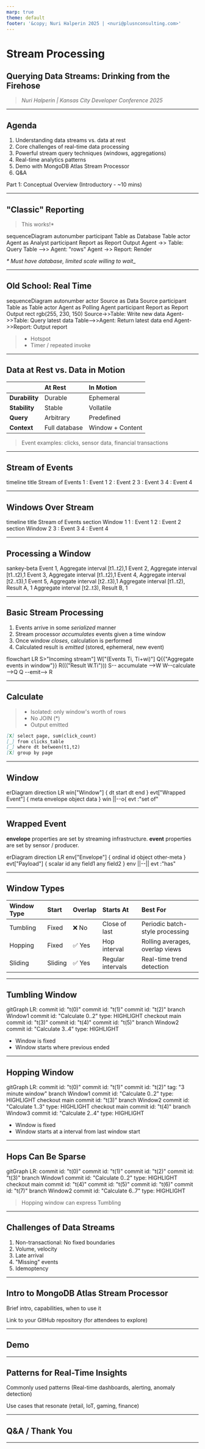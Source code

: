 ```yaml
---
marp: true
theme: default
footer: '&copy; Nuri Halperin 2025 | <nuri@plusnconsulting.com>'
---
```


# Stream Processing

## Querying Data Streams: Drinking from the Firehose

> _Nuri Halperin | Kansas City Developer Conference 2025_

---

## Agenda

1. Understanding data streams vs. data at rest
1. Core challenges of real-time data processing
1. Powerful stream query techniques (windows, aggregations)
1. Real-time analytics patterns
1. Demo with MongoDB Atlas Stream Processor
1. Q&A

Part 1: Conceptual Overview (Introductory - ~10 mins)

---

## "Classic" Reporting

> This works!*

<section class="mermaid">
sequenceDiagram
    autonumber
    participant Table as Database Table
    actor Agent as Analyst
    participant Report as Report Output
    Agent ->> Table: Query
    Table -->> Agent: "rows"
    Agent ->> Report: Render
</section>

_\* Must have database, limited scale willing to wait__

---

## Old School: Real Time

<section class="mermaid">
sequenceDiagram
    autonumber
    actor Source as Data Source
    participant Table as Table
    actor Agent as Polling Agent
    participant Report as Report Output
    rect rgb(255, 230, 150)
      Source->>Table: Write new data
      Agent->>Table: Query latest data
      Table-->>Agent: Return latest data
    end
    Agent->>Report: Output report
</section>


> * Hotspot
> * Timer / repeated invoke

---

## Data at Rest vs. Data in Motion

&nbsp; | At Rest | In Motion
:--- |:--- |:---
**Durability**| Durable | Ephemeral
**Stability** | Stable | Vollatile
**Query**| Arbitrary | Predefined
**Context**| Full database| Window + Content

> Event examples: clicks, sensor data, financial transactions
---

## Stream of Events

<section class="mermaid">
timeline
    title Stream of Events
    1 : Event 1
    2 : Event 2
    3 : Event 3
    4 : Event 4
</section>

---

## Windows Over Stream

<section class="mermaid">
timeline
    title Stream of Events
    section Window 1
    1 : Event 1
    2 : Event 2
    section Window 2
    3 : Event 3
    4 : Event 4
</section>

---

## Processing a Window

<section class="mermaid">
sankey-beta
  Event 1, Aggregate  interval [t1..t2),1
  Event 2, Aggregate  interval [t1..t2),1
  Event 3, Aggregate  interval [t1..t2),1
  Event 4, Aggregate  interval [t2..t3),1
  Event 5, Aggregate  interval [t2..t3),1
  Aggregate  interval [t1..t2), Result A, 1
  Aggregate  interval [t2..t3), Result B, 1
</section>

---

## Basic Stream Processing

1. Events arrive in some _serialized_ manner
1. Stream processor _accumulates_ events given a time window
1. Once window _closes_, calculation is performed
1. Calculated result is _emitted_ (stored, ephemeral, new event)

<section class="mermaid">
flowchart LR
    S>"Incoming stream"]
    W["(Events Ti, Ti+wi)"]
    Q{{"Aggregate events in window"}}
    R((("Result W.Ti")))
    S-- accumulate -->W
    W--calculate -->Q
    Q --emit--> R
</section>

---

## Calculate

> - Isolated: only window's worth of rows
> - No JOIN (*)
> - Output emitted

```markdown
[X] select page, sum(click_count)
[_] from clicks_table
[_] where dt between(t1,t2)
[X] group by page
```

---

## Window

<section class="mermaid">
erDiagram 
    direction LR
    win["Window"] {
        dt start
        dt end
    }
    evt["Wrapped Event"] {
        meta envelope
        object data
    }
    win ||--o{ evt :"set of"

</section>

---

## Wrapped Event

**envelope** properties are set by streaming infrastructure.
**event** properties are set by sensor / producer.

<section class="mermaid">
erDiagram
    direction LR
    env["Envelope"] {
        ordinal id
        object other-meta
    }
    evt["Payload"] {
        scalar id
        any field1
        any field2
    }
    env ||--|| evt :"has"
</section>

---

## Window Types

| Window Type | Start | Overlap | Starts At | Best For |
|:----|:----|:----|:----|:----|
| Tumbling | Fixed | ❌ No | Close of last | Periodic batch-style processing |
| Hopping | Fixed | ✅ Yes | Hop interval | Rolling averages, overlap views |
| Sliding | Sliding | ✅ Yes | Regular intervals | Real-time trend detection |

---

## Tumbling Window

<section class="mermaid">
gitGraph LR:
       commit id: "t(0)"
       commit id: "t(1)"
       commit id: "t(2)"
       branch Window1
       commit id: "Calculate 0..2" type: HIGHLIGHT
       checkout main
       commit id: "t(3)"
       commit id: "t(4)"
       commit id: "t(5)"
       branch Window2
       commit id: "Calculate 3..4" type: HIGHLIGHT

</section>

* Window is fixed
* Window starts where previous ended

---

## Hopping Window

<section class="mermaid">
gitGraph LR:
       commit id: "t(0)"
       commit id: "t(1)"
       commit id: "t(2)" tag: "3 minute window"
       branch Window1
       commit id: "Calculate 0..2" type: HIGHLIGHT
       checkout main
       commit id: "t(3)"
       branch Window2
       commit id: "Calculate 1..3" type: HIGHLIGHT
       checkout main
       commit id: "t(4)"
       branch Window3
       commit id: "Calculate 2..4" type: HIGHLIGHT
</section>

- Window is fixed
- Window starts at a interval from last window start

---

## Hops Can Be Sparse

<section class="mermaid">
gitGraph LR:
       commit id: "t(0)"
       commit id: "t(1)"
       commit id: "t(2)"
       commit id: "t(3)"
       branch Window1
       commit id: "Calculate 0..2" type: HIGHLIGHT
       checkout main
       commit id: "t(4)"
       commit id: "t(5)"
       commit id: "t(6)"
       commit id: "t(7)"
       branch Window2
       commit id: "Calculate 6..7" type: HIGHLIGHT

</section>

> Hopping window can express Tumbling

---

## Challenges of Data Streams

1. Non-transactional: No fixed boundaries
1. Volume, velocity
1. Late arrival
1. "Missing" events
1. Idemoptency

---

## Intro to MongoDB Atlas Stream Processor

Brief intro, capabilities, when to use it

Link to your GitHub repository (for attendees to explore)

---

## Demo

---

## Patterns for Real-Time Insights

Commonly used patterns (Real-time dashboards, alerting, anomaly detection)

Use cases that resonate (retail, IoT, gaming, finance)

---

## Q&A / Thank You

---
<script type="module">
  import mermaid from "https://cdn.jsdelivr.net/npm/mermaid/+esm";
  
  mermaid.initialize({
    startOnLoad: true,
    theme: "redux-color",
    look: "neo",
    layout: "elk",
    sankey: { showValues: false }
  }
 );
</script>
